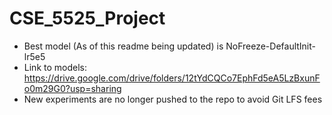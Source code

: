 # CSE_5525_Project
- Best model (As of this readme being updated) is NoFreeze-DefaultInit-lr5e5
- Link to models: https://drive.google.com/drive/folders/12tYdCQCo7EphFd5eA5LzBxunFo0m29G0?usp=sharing
- New experiments are no longer pushed to the repo to avoid Git LFS fees